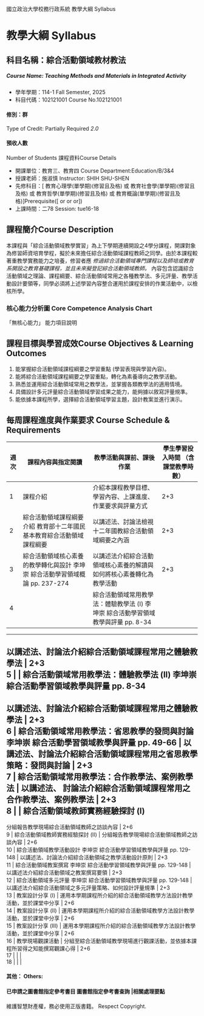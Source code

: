 國立政治大學校務行政系統 教學大綱 Syllabus
# 教學大綱 Syllabus
##  科目名稱：綜合活動領域教材教法
#####  Course Name: Teaching Methods and Materials in Integrated Activity
  * 學年學期：114-1 Fall Semester, 2025 
  * 科目代碼：102121001 Course No.102121001
#### 修別：群
Type of Credit: Partially Required 
_2.0_
#### 預收人數
Number of Students
課程資料Course Details
  * 開課單位：教育三、教育四 Course Department:Education/B/3&4 
  * 授課老師：施淑慎 Instructor: SHIH SHU-SHEN 
  * 先修科目：[ 教育心理學(單學期)(修習且及格) 或 教育社會學(單學期)(修習且及格) 或 教育哲學(單學期)(修習且及格) 或 教育概論(單學期)(修習且及格)]Prerequisite([ or or or])
  * 上課時間：二78 Session: tue16-18 
##  課程簡介Course Description
本課程與「綜合活動領域教學實習」為上下學期連續開設之4學分課程，開課對象為修習師資培育學程，擬於未來擔任綜合活動領域課程教師之同學。由於本課程較著重教學實務能力之培養，修習者應 _修過綜合活動領域專門課程以及師培或教育系開設之教育基礎課程，並且未來擬登記綜合活動領域教師。_ 內容包含認識綜合活動領域之理論、課程綱要、綜合活動領域常用之各種教學法、多元評量、教學活動設計要領等，同學必須將上述學習內容整合運用於課程安排的作業活動中，以檢核所學。
###  核心能力分析圖 Core Competence Analysis Chart
「無核心能力」 
能力項目說明
##  課程目標與學習成效Course Objectives & Learning Outcomes 
1. 能掌握綜合活動領域課程綱要之學習重點 (學習表現與學習內容)。
2. 能將綜合活動領域課程綱要之學習重點，轉化為素養導向之教學活動。
3. 熟悉並運用綜合活動領域常用之教學法，並掌握各類教學法的適用情境。
4. 具備設計多元評量綜合活動領域學習成果之能力，能夠據以敘寫評量規準。
5. 能依據本課程所學，選擇綜合活動領域學習主題，設計教案並進行演示。
##  每周課程進度與作業要求 Course Schedule & Requirements
週次 |  課程內容與指定閱讀 |  教學活動與課前、課後作業 |  學生學習投入時間 （含課堂教學時數）  
---|---|---|---  
1 |  課程介紹 |  介紹本課程教學目標、學習內容、上課進度、作業要求與評量方式 |  2+3  
2 |  綜合活動領域課程綱要介紹 教育部十二年國民基本教育綜合活動領域課程綱要 |  以講述法、討論法檢視十二年國教綜合活動領域綱要之內涵 |  2+3  
3 |  綜合活動領域核心素養的教學轉化與設計 李坤崇 綜合活動學習領域概論 pp. 237-274 | 以講述法介紹綜合活動領域核心素養的解讀與如何將核心素養轉化為教學活動 | 2+3  
4 |  |  綜合活動領域常用教學法：體驗教學法 (I) 李坤崇 綜合活動學習領域教學與評量 pp. 8-34  
---  
以講述法、討論法介紹綜合活動領域課程常用之體驗教學法 | 2+3  
5 |  |  綜合活動領域常用教學法：體驗教學法 (II) 李坤崇 綜合活動學習領域教學與評量 pp. 8-34  
---  
以講述法、討論法介紹綜合活動領域課程常用之體驗教學法 | 2+3  
6 |  綜合活動領域常用教學法：省思教學的發問與討論 李坤崇 綜合活動學習領域教學與評量 pp. 49-66 | 以講述法、討論法介紹綜合活動領域課程常用之省思教學策略：發問與討論 | 2+3  
7 | 綜合活動領域常用教學法：合作教學法、案例教學法 | 以講述法、 討論法介紹綜合活動領域課程常用之合作教學法、案例教學法 | 2+3  
8 |  |  綜合活動領域教師實務經驗探討 (I)  
---  
分組報告教學現場綜合活動領域教師之訪談內容 | 2+6  
9 |  綜合活動領域教師實務經驗探討 (II) |  分組報告教學現場綜合活動領域教師之訪談內容 |  2+6  
10 |  綜合活動領域教學活動設計 李坤崇 綜合活動學習領域教學與評量 pp. 129-148 | 以講述法、討論法介紹綜合活動領域之教學活動設計原則 | 2+3  
11 |  綜合活動領域教案撰寫 李坤崇 綜合活動學習領域教學與評量 pp. 129-148 | 以講述法介紹綜合活動領域之教案撰寫要領 | 2+3  
12 |  綜合活動領域多元評量 李坤崇 綜合活動學習領域教學與評量 pp. 129-148 | 以講述法介紹綜合活動領域之多元評量策略、如何設計評量規準 | 2+3  
13 | 教案設計分享 (I) | 運用本學期課程所介紹的綜合活動領域教學方法設計教學活動，並於課堂中分享 | 2+6  
14 |  教案設計分享 (II) |  運用本學期課程所介紹的綜合活動領域教學方法設計教學活動，並於課堂中分享 |  2+6  
15 |  教案設計分享 (III) |  運用本學期課程所介紹的綜合活動領域教學方法設計教學活動，並於課堂中分享 |  2+6  
16 | 教學現場觀課活動 | 分組至綜合活動領域教學現場進行觀課活動，並依據本課程所習得之知能撰寫觀課心得 | 2+6  
17 |  |  |   
18 |  |  |   
####  其他： Others:
####  已申請之圖書館指定參考書目  圖書館指定參考書查詢 |相關處理要點
維護智慧財產權，務必使用正版書籍。 Respect Copyright.